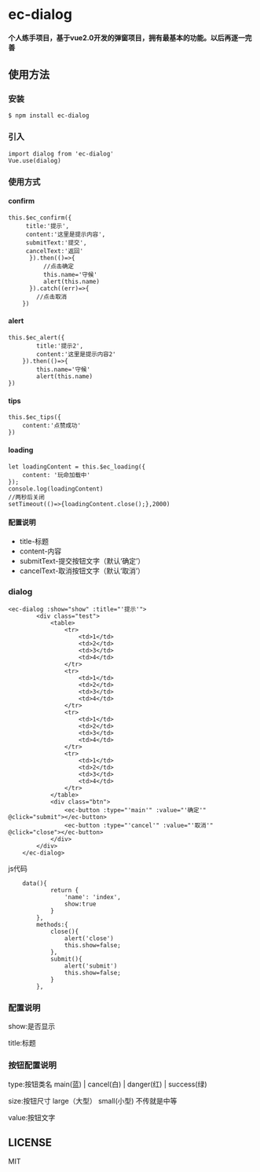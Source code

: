 # ec-dialog

#### 个人练手项目，基于vue2.0开发的弹窗项目，拥有最基本的功能。以后再逐一完善

## 使用方法

### 安装
    $ npm install ec-dialog
### 引入
    import dialog from 'ec-dialog'
    Vue.use(dialog)
### 使用方式

#### confirm
    this.$ec_confirm({
         title:'提示',
         content:'这里是提示内容',
         submitText:'提交',
         cancelText:'返回'
          }).then(()=>{
              //点击确定
              this.name='守候'
              alert(this.name)
          }).catch((err)=>{
            //点击取消
        })
#### alert
    this.$ec_alert({
            title:'提示2',
            content:'这里是提示内容2'
        }).then(()=>{
            this.name='守候'
            alert(this.name)
    })
#### tips
    this.$ec_tips({
        content:'点赞成功'
    })
#### loading
    let loadingContent = this.$ec_loading({
        content: '玩命加载中'
    });
    console.log(loadingContent)
    //两秒后关闭
    setTimeout(()=>{loadingContent.close();},2000)
#### 配置说明
* title-标题
* content-内容
* submitText-提交按钮文字（默认‘确定’）
* cancelText-取消按钮文字（默认‘取消’）

### dialog

    <ec-dialog :show="show" :title="'提示'">
            <div class="test">
                <table>
                    <tr>
                        <td>1</td>
                        <td>2</td>
                        <td>3</td>
                        <td>4</td>
                    </tr>
                    <tr>
                        <td>1</td>
                        <td>2</td>
                        <td>3</td>
                        <td>4</td>
                    </tr>
                    <tr>
                        <td>1</td>
                        <td>2</td>
                        <td>3</td>
                        <td>4</td>
                    </tr>
                    <tr>
                        <td>1</td>
                        <td>2</td>
                        <td>3</td>
                        <td>4</td>
                    </tr>
                </table>
                <div class="btn">
                    <ec-button :type="'main'" :value="'确定'" @click="submit"></ec-button>
                    <ec-button :type="'cancel'" :value="'取消'" @click="close"></ec-button>
                </div>
            </div>
        </ec-dialog>

js代码

        data(){
                return {
                    'name': 'index',
                    show:true
                }
            },
            methods:{
                close(){
                    alert('close')
                    this.show=false;
                },
                submit(){
                    alert('submit')
                    this.show=false;
                }
            },
### 配置说明
show:是否显示

title:标题
### 按钮配置说明
type:按钮类名  main(蓝)  |  cancel(白)  |  danger(红)  |  success(绿)

size:按钮尺寸  large（大型）  small(小型)   不传就是中等

value:按钮文字
## LICENSE
MIT





